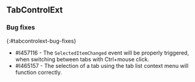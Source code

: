 ## TabControlExt   

### Bug fixes
{:#tabcontrolext-bug-fixes}

* \#I457116 - The `SelectedItemChanged` event will be properly triggered, when switching between tabs with Ctrl+mouse click.
* \#I465157 - The selection of a tab using the tab list context menu will function correctly.